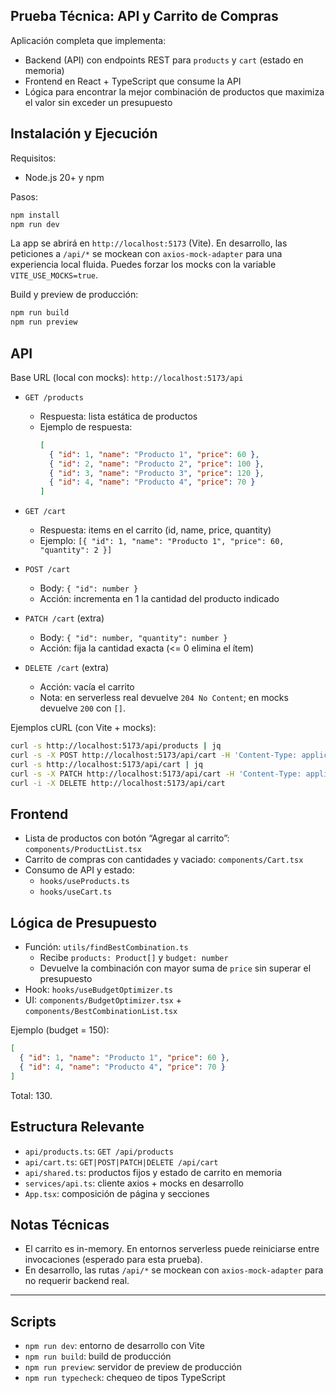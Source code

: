 ## Prueba Técnica: API y Carrito de Compras

Aplicación completa que implementa:

- Backend (API) con endpoints REST para `products` y `cart` (estado en memoria)
- Frontend en React + TypeScript que consume la API
- Lógica para encontrar la mejor combinación de productos que maximiza el valor sin exceder un presupuesto

## Instalación y Ejecución

Requisitos:

- Node.js 20+ y npm

Pasos:

```bash
npm install
npm run dev
```

La app se abrirá en `http://localhost:5173` (Vite). En desarrollo, las peticiones a `/api/*` se mockean con `axios-mock-adapter` para una experiencia local fluida. Puedes forzar los mocks con la variable `VITE_USE_MOCKS=true`.

Build y preview de producción:

```bash
npm run build
npm run preview
```

## API

Base URL (local con mocks): `http://localhost:5173/api`

- `GET /products`
  - Respuesta: lista estática de productos
  - Ejemplo de respuesta:
    ```json
    [
      { "id": 1, "name": "Producto 1", "price": 60 },
      { "id": 2, "name": "Producto 2", "price": 100 },
      { "id": 3, "name": "Producto 3", "price": 120 },
      { "id": 4, "name": "Producto 4", "price": 70 }
    ]
    ```

- `GET /cart`
  - Respuesta: items en el carrito (id, name, price, quantity)
  - Ejemplo: `[{ "id": 1, "name": "Producto 1", "price": 60, "quantity": 2 }]`

- `POST /cart`
  - Body: `{ "id": number }`
  - Acción: incrementa en 1 la cantidad del producto indicado

- `PATCH /cart` (extra)
  - Body: `{ "id": number, "quantity": number }`
  - Acción: fija la cantidad exacta (<= 0 elimina el ítem)

- `DELETE /cart` (extra)
  - Acción: vacía el carrito
  - Nota: en serverless real devuelve `204 No Content`; en mocks devuelve `200` con `[]`.

Ejemplos cURL (con Vite + mocks):

```bash
curl -s http://localhost:5173/api/products | jq
curl -s -X POST http://localhost:5173/api/cart -H 'Content-Type: application/json' -d '{"id":1}' | jq
curl -s http://localhost:5173/api/cart | jq
curl -s -X PATCH http://localhost:5173/api/cart -H 'Content-Type: application/json' -d '{"id":1, "quantity":3}' | jq
curl -i -X DELETE http://localhost:5173/api/cart
```

## Frontend

- Lista de productos con botón “Agregar al carrito”: `components/ProductList.tsx`
- Carrito de compras con cantidades y vaciado: `components/Cart.tsx`
- Consumo de API y estado:
  - `hooks/useProducts.ts`
  - `hooks/useCart.ts`

## Lógica de Presupuesto

- Función: `utils/findBestCombination.ts`
  - Recibe `products: Product[]` y `budget: number`
  - Devuelve la combinación con mayor suma de `price` sin superar el presupuesto
- Hook: `hooks/useBudgetOptimizer.ts`
- UI: `components/BudgetOptimizer.tsx` + `components/BestCombinationList.tsx`

Ejemplo (budget = 150):

```json
[
  { "id": 1, "name": "Producto 1", "price": 60 },
  { "id": 4, "name": "Producto 4", "price": 70 }
]
```

Total: 130.

## Estructura Relevante

- `api/products.ts`: `GET /api/products`
- `api/cart.ts`: `GET|POST|PATCH|DELETE /api/cart`
- `api/shared.ts`: productos fijos y estado de carrito en memoria
- `services/api.ts`: cliente axios + mocks en desarrollo
- `App.tsx`: composición de página y secciones

## Notas Técnicas

- El carrito es in-memory. En entornos serverless puede reiniciarse entre invocaciones (esperado para esta prueba).
- En desarrollo, las rutas `/api/*` se mockean con `axios-mock-adapter` para no requerir backend real.

---

## Scripts

- `npm run dev`: entorno de desarrollo con Vite
- `npm run build`: build de producción
- `npm run preview`: servidor de preview de producción
- `npm run typecheck`: chequeo de tipos TypeScript
